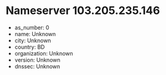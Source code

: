 # Nameserver 103.205.235.146

* as_number: 0
* name: Unknown
* city: Unknown
* country: BD
* organization: Unknown
* version: Unknown
* dnssec: Unknown
